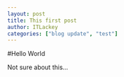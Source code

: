 ```yaml
---
layout: post
title: This first post
author: ITLackey
categories: ["blog update", "test"]
---
```

#Hello World

Not sure about this...
